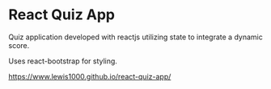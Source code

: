 # React Quiz App

Quiz application developed with reactjs utilizing state to integrate a dynamic score.

Uses react-bootstrap for styling.

https://www.lewis1000.github.io/react-quiz-app/
